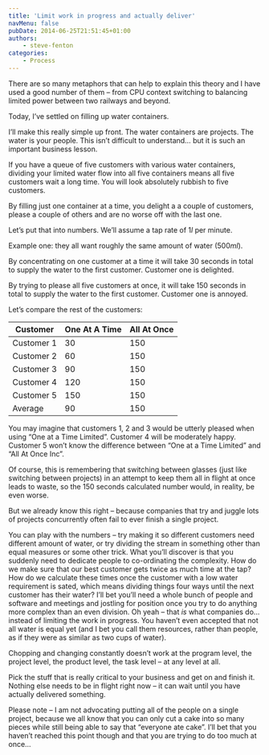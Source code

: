 ```yaml
---
title: 'Limit work in progress and actually deliver'
navMenu: false
pubDate: 2014-06-25T21:51:45+01:00
authors:
    - steve-fenton
categories:
    - Process
---
```


There are so many metaphors that can help to explain this theory and I have used a good number of them – from CPU context switching to balancing limited power between two railways and beyond.

Today, I’ve settled on filling up water containers.

I’ll make this really simple up front. The water containers are projects. The water is your people. This isn’t difficult to understand… but it is such an important business lesson.

If you have a queue of five customers with various water containers, dividing your limited water flow into all five containers means all five customers wait a long time. You will look absolutely rubbish to five customers.

By filling just one container at a time, you delight a a couple of customers, please a couple of others and are no worse off with the last one.

Let’s put that into numbers. We’ll assume a tap rate of 1*l* per minute.

Example one: they all want roughly the same amount of water (500*ml*).

By concentrating on one customer at a time it will take 30 seconds in total to supply the water to the first customer. Customer one is delighted.

By trying to please all five customers at once, it will take 150 seconds in total to supply the water to the first customer. Customer one is annoyed.

Let’s compare the rest of the customers:

| Customer   | One At A Time | All At Once |
|------------|---------------|-------------|
| Customer 1 | 30            | 150         |
| Customer 2 | 60            | 150         |
| Customer 3 | 90            | 150         |
| Customer 4 | 120           | 150         |
| Customer 5 | 150           | 150         |
| Average    | 90            | 150         |

You may imagine that customers 1, 2 and 3 would be utterly pleased when using “One at a Time Limited”. Customer 4 will be moderately happy. Customer 5 won’t know the difference between “One at a Time Limited” and “All At Once Inc”.

Of course, this is remembering that switching between glasses (just like switching between projects) in an attempt to keep them all in flight at once leads to waste, so the 150 seconds calculated number would, in reality, be even worse.

But we already know this right – because companies that try and juggle lots of projects concurrently often fail to ever finish a single project.

You can play with the numbers – try making it so different customers need different amount of water, or try dividing the stream in something other than equal measures or some other trick. What you’ll discover is that you suddenly need to dedicate people to co-ordinating the complexity. How do we make sure that our best customer gets twice as much time at the tap? How do we calculate these times once the customer with a low water requirement is sated, which means dividing things four ways until the next customer has their water? I’ll bet you’ll need a whole bunch of people and software and meetings and jostling for position once you try to do anything more complex than an even division. Oh yeah – that *is* what companies do… instead of limiting the work in progress. You haven’t even accepted that not all water is equal yet (and I bet you call them resources, rather than people, as if they were as similar as two cups of water).

Chopping and changing constantly doesn’t work at the program level, the project level, the product level, the task level – at any level at all.

Pick the stuff that is really critical to your business and get on and finish it. Nothing else needs to be in flight right now – it can wait until you have actually delivered something.

Please note – I am not advocating putting all of the people on a single project, because we all know that you can only cut a cake into so many pieces while still being able to say that “everyone ate cake”. I’ll bet that you haven’t reached this point though and that you are trying to do too much at once…